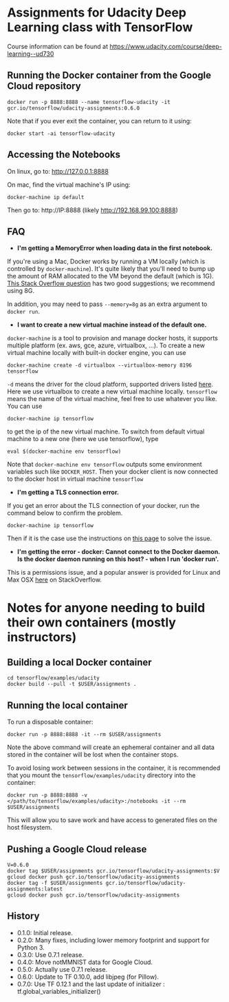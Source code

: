 Assignments for Udacity Deep Learning class with TensorFlow
===========================================================

Course information can be found at https://www.udacity.com/course/deep-learning--ud730

Running the Docker container from the Google Cloud repository
-------------------------------------------------------------

    docker run -p 8888:8888 --name tensorflow-udacity -it gcr.io/tensorflow/udacity-assignments:0.6.0

Note that if you ever exit the container, you can return to it using:

    docker start -ai tensorflow-udacity

Accessing the Notebooks
-----------------------

On linux, go to: http://127.0.0.1:8888

On mac, find the virtual machine's IP using:

    docker-machine ip default

Then go to: http://IP:8888 (likely http://192.168.99.100:8888)

FAQ
---

* **I'm getting a MemoryError when loading data in the first notebook.**

If you're using a Mac, Docker works by running a VM locally (which
is controlled by `docker-machine`). It's quite likely that you'll
need to bump up the amount of RAM allocated to the VM beyond the
default (which is 1G).
[This Stack Overflow question](http://stackoverflow.com/questions/32834082/how-to-increase-docker-machine-memory-mac)
has two good suggestions; we recommend using 8G.

In addition, you may need to pass `--memory=8g` as an extra argument to
`docker run`.

* **I want to create a new virtual machine instead of the default one.**

`docker-machine` is a tool to provision and manage docker hosts, it supports multiple platform (ex. aws, gce, azure, virtualbox, ...). To create a new virtual machine locally with built-in docker engine, you can use

    docker-machine create -d virtualbox --virtualbox-memory 8196 tensorflow
    
`-d` means the driver for the cloud platform, supported drivers listed [here](https://docs.docker.com/machine/drivers/). Here we use virtualbox to create a new virtual machine locally. `tensorflow` means the name of the virtual machine, feel free to use whatever you like. You can use

    docker-machine ip tensorflow
    
to get the ip of the new virtual machine. To switch from default virtual machine to a new one (here we use tensorflow), type

    eval $(docker-machine env tensorflow)
    
Note that `docker-machine env tensorflow` outputs some environment variables such like `DOCKER_HOST`. Then your docker client is now connected to the docker host in virtual machine `tensorflow`

* **I'm getting a TLS connection error.**

If you get an error about the TLS connection of your docker, run the command below to confirm the problem.

	docker-machine ip tensorflow

Then if it is the case use the instructions on [this page](https://docs.docker.com/toolbox/faqs/troubleshoot/) to solve the issue.


* **I'm getting the error - docker: Cannot connect to the Docker daemon. Is the docker daemon running on this host? - when I run 'docker run'.**

This is a permissions issue, and a popular answer is provided for Linux and Max OSX [here](http://stackoverflow.com/questions/21871479/docker-cant-connect-to-docker-daemon) on StackOverflow.

Notes for anyone needing to build their own containers (mostly instructors)
===========================================================================

Building a local Docker container
---------------------------------

    cd tensorflow/examples/udacity
    docker build --pull -t $USER/assignments .

Running the local container
---------------------------

To run a disposable container:

    docker run -p 8888:8888 -it --rm $USER/assignments

Note the above command will create an ephemeral container and all data stored in the container will be lost when the container stops.

To avoid losing work between sessions in the container, it is recommended that you mount the `tensorflow/examples/udacity` directory into the container:

    docker run -p 8888:8888 -v </path/to/tensorflow/examples/udacity>:/notebooks -it --rm $USER/assignments

This will allow you to save work and have access to generated files on the host filesystem.

Pushing a Google Cloud release
------------------------------

    V=0.6.0
    docker tag $USER/assignments gcr.io/tensorflow/udacity-assignments:$V
    gcloud docker push gcr.io/tensorflow/udacity-assignments
    docker tag -f $USER/assignments gcr.io/tensorflow/udacity-assignments:latest
    gcloud docker push gcr.io/tensorflow/udacity-assignments

History
-------

* 0.1.0: Initial release.
* 0.2.0: Many fixes, including lower memory footprint and support for Python 3.
* 0.3.0: Use 0.7.1 release.
* 0.4.0: Move notMMNIST data for Google Cloud.
* 0.5.0: Actually use 0.7.1 release.
* 0.6.0: Update to TF 0.10.0, add libjpeg (for Pillow).
* 0.7.0: Use TF 0.12.1 and the last update of initializer : tf.global_variables_initializer()
